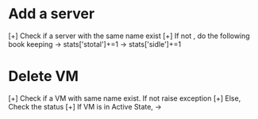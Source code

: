 # Add a server
[+] Check if a server with the same name exist
[+] If not , do the following book keeping
    -> stats['stotal']+=1
    -> stats['sidle']+=1
    
    
# Delete VM

[+] Check if a VM with same name exist. If not raise exception
[+] Else, Check the status
[+] If VM is in Active State, 
    -> 